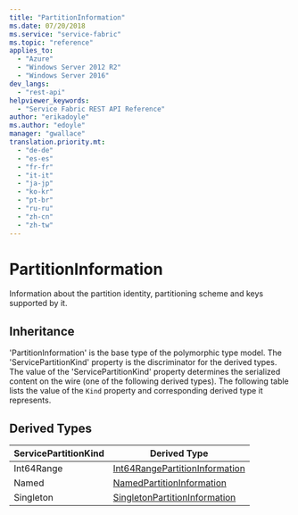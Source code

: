 ```yaml
---
title: "PartitionInformation"
ms.date: 07/20/2018
ms.service: "service-fabric"
ms.topic: "reference"
applies_to: 
  - "Azure"
  - "Windows Server 2012 R2"
  - "Windows Server 2016"
dev_langs: 
  - "rest-api"
helpviewer_keywords: 
  - "Service Fabric REST API Reference"
author: "erikadoyle"
ms.author: "edoyle"
manager: "gwallace"
translation.priority.mt: 
  - "de-de"
  - "es-es"
  - "fr-fr"
  - "it-it"
  - "ja-jp"
  - "ko-kr"
  - "pt-br"
  - "ru-ru"
  - "zh-cn"
  - "zh-tw"
---
```

# PartitionInformation

Information about the partition identity, partitioning scheme and keys supported by it.
## Inheritance

'PartitionInformation' is the base type of the polymorphic type model. The 'ServicePartitionKind' property is the discriminator for the derived types. 
The value of the 'ServicePartitionKind' property determines the serialized content on the wire (one of the following derived types). 
The following table lists the value of the `Kind` property and corresponding derived type it represents.
## Derived Types

| ServicePartitionKind | Derived Type |
| --- | --- | 
| Int64Range | [Int64RangePartitionInformation](sfclient-v63-model-int64rangepartitioninformation.md) |
| Named | [NamedPartitionInformation](sfclient-v63-model-namedpartitioninformation.md) |
| Singleton | [SingletonPartitionInformation](sfclient-v63-model-singletonpartitioninformation.md) |

